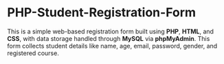 # PHP-Student-Registration-Form
This is a simple web-based registration form built using **PHP**, **HTML**, and **CSS**, with data storage handled through **MySQL** via **phpMyAdmin**. This form collects student details like name, age, email, password, gender, and registered course.
